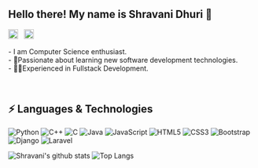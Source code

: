 <h2 align="left">Hello there! My name is Shravani Dhuri 👋</h2>
<p align='left'>
 <a href="mailto:shravanidhuri1020@gmail.com" target="_blank"><img src="https://www.flaticon.com/svg/static/icons/svg/732/732200.svg" alt="mail" height="20" width="20" /></a>
&nbsp;
  <a href="https://www.linkedin.com/in/shravanidhuri/" target="_blank"><img src="https://image.flaticon.com/icons/png/512/174/174857.png" alt="linkedIn" height="20" width="20" /></a> &nbsp;

</p>
<p align="left">
  - I am Computer Science enthusiast.<br>
- 🚀Passionate about learning new software development technologies.<br>
- 👨‍💻Experienced in Fullstack Development.<br>
 
</p></br>
<h2>⚡ Languages & Technologies</h2>

![Python](https://img.shields.io/badge/-Python-black?style=flat-clrcle&logo=Python)
![C++](https://img.shields.io/badge/-C++-black?style=flat-circle&logo=c)
![C](https://img.shields.io/badge/-C-black?style=flat-circle&logo=c)
![Java](https://img.shields.io/badge/-java-black?style=flat-circle&logo=java)
![JavaScript](https://img.shields.io/badge/-JavaScript-black?style=flat-circle&logo=javascript)
![HTML5](https://img.shields.io/badge/-HTML5-black?style=flat-square&logo=html5)
![CSS3](https://img.shields.io/badge/-CSS3-black?style=flat-square&logo=css3)
![Bootstrap](https://img.shields.io/badge/-Bootstrap-black?style=flat-square&logo=bootstrap)
![Django](https://img.shields.io/badge/-Django-black?style=flat-clrcle&logo=Django)
![Laravel](https://img.shields.io/badge/-Laravel-black?style=flat-clrcle&logo=Laravel)



![Shravani's github stats](https://github-readme-stats.vercel.app/api?username=Shravani01007&theme=calm&show_icons=true)
![Top Langs](https://github-readme-stats.vercel.app/api/top-langs/?username=Shravani01007&theme=calm&layout=compact)
<a>
</a>
<a>
</a>
